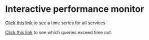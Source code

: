 # Interactive performance monitor 

[Click this link](https://sfu-ireceptor.github.io/ADC-API-Plots/ADC-API-Plots/ADC_API_performance_2020-04-21_2020-05-07.html) to see a time series for all services

[Click this link](https://sfu-ireceptor.github.io/ADC-API-Plots/ADC-API-Plots/HMAP_ADC_API_performance%202020-04-21%202020-05-07.html) to see which queries exceed time out. 
